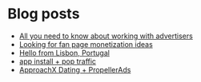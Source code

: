 # Blog posts
<!-- BLOG-POST-LIST:START -->
- [All you need to know about working with advertisers](https://afflift.com/f/threads/all-you-need-to-know-about-working-with-advertisers.10037/)
- [Looking for fan page monetization ideas](https://afflift.com/f/threads/looking-for-fan-page-monetization-ideas.10240/)
- [Hello from Lisbon, Portugal](https://afflift.com/f/threads/hello-from-lisbon-portugal.10239/)
- [app install + pop traffic](https://afflift.com/f/threads/app-install-pop-traffic.10181/)
- [ApproachX Dating + PropellerAds](https://afflift.com/f/threads/approachx-dating-propellerads.10218/)
<!-- BLOG-POST-LIST:END -->

